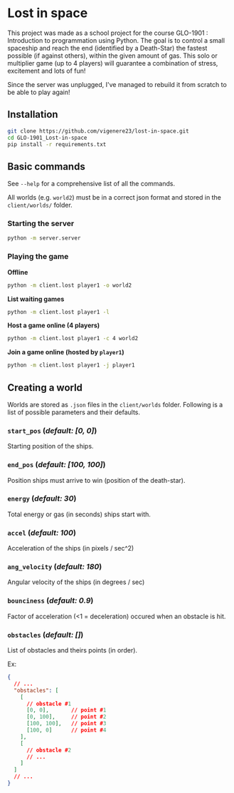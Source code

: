 # Lost in space

This project was made as a school project for the course GLO-1901 : Introduction to programmation using Python. The goal is to control a small spaceship and reach the end (identified by a Death-Star) the fastest possible (if against others), within the given amount of gas. This solo or multiplier game (up to 4 players) will guarantee a combination of stress, excitement and lots of fun!

Since the server was unplugged, I've managed to rebuild it from scratch to be able to play again!

## Installation

```bash
git clone https://github.com/vigenere23/lost-in-space.git
cd GLO-1901_Lost-in-space
pip install -r requirements.txt
```

## Basic commands

See `--help` for a comprehensive list of all the commands.

All worlds (e.g. `world2`) must be in a correct json format and stored in the `client/worlds/` folder.

### Starting the server

```bash
python -m server.server
```

### Playing the game

**Offline**
```bash
python -m client.lost player1 -o world2
```

**List waiting games**
```bash
python -m client.lost player1 -l
```

**Host a game online (4 players)**
```bash
python -m client.lost player1 -c 4 world2
```

**Join a game online (hosted by `player1`)**
```bash
python -m client.lost player1 -j player1
```

## Creating a world

Worlds are stored as `.json` files in the `client/worlds` folder. Following is a list of possible parameters and their defaults. 

### `start_pos` (*default: [0, 0]*)

Starting position of the ships. 

### `end_pos` (*default: [100, 100]*)

Position ships must arrive to win (position of the death-star). 

### `energy` (*default: 30*)

Total energy or gas (in seconds) ships start with. 

### `accel` (*default: 100*)

Acceleration of the ships (in pixels / sec^2)

### `ang_velocity` (*default: 180*)

Angular velocity of the ships (in degrees / sec)

### `bounciness` (*default: 0.9*)

Factor of acceleration (<1 = deceleration) occured when an obstacle is hit. 

### `obstacles` (*default: []*)

List of obstacles and theirs points (in order).

Ex: 

```json
{
  // ...
  "obstacles": [
    [
      // obstacle #1
      [0, 0],       // point #1
      [0, 100],     // point #2
      [100, 100],   // point #3
      [100, 0]      // point #4
    ],
    [
      // obstacle #2
      // ...
    ]
  ]
  // ...
}
```
